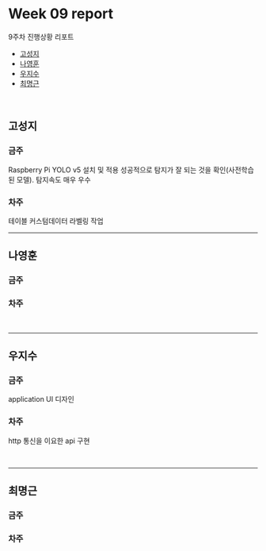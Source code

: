 # Week 09 report

9주차 진행상황 리포트

- [고성지](#고성지)
- [나영훈](#나영훈)
- [우지수](#우지수)
- [최명근](#최명근)

<br>


## 고성지
### 금주
Raspberry Pi YOLO v5 설치 및 적용
성공적으로 탐지가 잘 되는 것을 확인(사전학습된 모델). 탐지속도 매우 우수
### 차주
테이블 커스텀데이터 라벨링 작업 
<br>

-----
## 나영훈
### 금주

### 차주

<br>

-----

## 우지수
### 금주

application UI 디자인

### 차주

http 통신을 이요한 api 구현

<br>

-----
## 최명근
### 금주


### 차주

<br>
